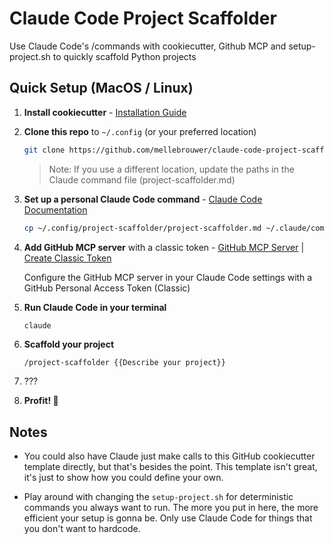 # Claude Code Project Scaffolder

Use Claude Code's /commands with cookiecutter, Github MCP and setup-project.sh to quickly scaffold Python projects

## Quick Setup (MacOS / Linux)

1. **Install cookiecutter** - [Installation Guide](https://github.com/cookiecutter/cookiecutter)
2. **Clone this repo** to `~/.config` (or your preferred location)
   ```bash
   git clone https://github.com/mellebrouwer/claude-code-project-scaffolder.git ~/.config/claude-code-project-scaffolder
   ```
   > Note: If you use a different location, update the paths in the Claude command file (project-scaffolder.md)

3. **Set up a personal Claude Code command** - [Claude Code Documentation](https://docs.claude.com/en/docs/claude-code/common-workflows#create-custom-slash-commands)
   ```bash
   cp ~/.config/project-scaffolder/project-scaffolder.md ~/.claude/commands/
   ```

4. **Add GitHub MCP server** with a classic token - [GitHub MCP Server](https://github.com/github/github-mcp-server?tab=readme-ov-file#install-in-other-mcp-hosts) | [Create Classic Token](https://docs.github.com/en/authentication/keeping-your-account-and-data-secure/managing-your-personal-access-tokens#creating-a-personal-access-token-classic)
   
   Configure the GitHub MCP server in your Claude Code settings with a GitHub Personal Access Token (Classic)

5. **Run Claude Code in your terminal**
   ```bash
   claude
   ```

6. **Scaffold your project**
   ```
   /project-scaffolder {{Describe your project}}
   ```

7. ???

8. **Profit! 🎉**

## Notes

- You could also have Claude just make calls to this GitHub cookiecutter template directly, but that's besides the point. This template isn't great, it's just to show how you could define your own.

- Play around with changing the `setup-project.sh` for deterministic commands you always want to run. The more you put in here, the more efficient your setup is gonna be. Only use Claude Code for things that you don't want to hardcode.